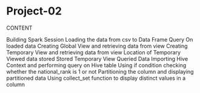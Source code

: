 # Project-02

   CONTENT 
    
Building Spark Session
Loading the data from csv to Data Frame
Query On loaded data
Creating Global View and retrieving data from view
Creating Temporary View and retrieving data from view
Location of Temporary Viewed data stored 
Stored Temporary View Queried Data
Importing Hive Context and performing query on Hive table
Using if condition checking whether the national_rank is 1 or not
Partitioning the column and displaying partitioned data 
Using collect_set function to display distinct values in a column

